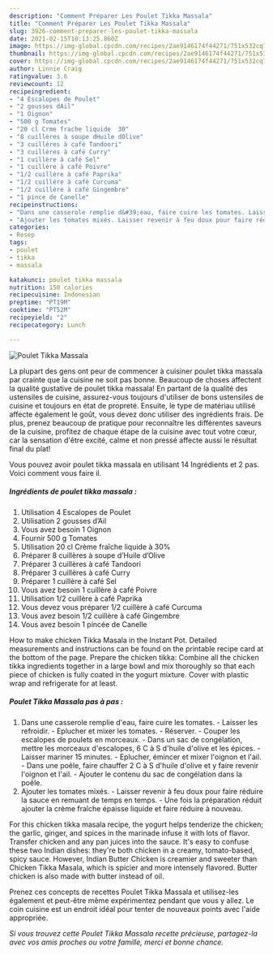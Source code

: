 ```yaml
---
description: "Comment Préparer Les Poulet Tikka Massala"
title: "Comment Préparer Les Poulet Tikka Massala"
slug: 3926-comment-preparer-les-poulet-tikka-massala
date: 2021-02-15T10:13:25.860Z
image: https://img-global.cpcdn.com/recipes/2ae9146174f44271/751x532cq70/poulet-tikka-massala-photo-principale-de-la-recette.jpg
thumbnail: https://img-global.cpcdn.com/recipes/2ae9146174f44271/751x532cq70/poulet-tikka-massala-photo-principale-de-la-recette.jpg
cover: https://img-global.cpcdn.com/recipes/2ae9146174f44271/751x532cq70/poulet-tikka-massala-photo-principale-de-la-recette.jpg
author: Linnie Craig
ratingvalue: 3.6
reviewcount: 12
recipeingredient:
- "4 Escalopes de Poulet"
- "2 gousses dAil"
- "1 Oignon"
- "500 g Tomates"
- "20 cl Crme frache liquide  30"
- "8 cuillères à soupe dHuile dOlive"
- "3 cuillères à café Tandoori"
- "3 cuillères à café Curry"
- "1 cuillère à café Sel"
- "1 cuillère à café Poivre"
- "1/2 cuillère à café Paprika"
- "1/2 cuillère à café Curcuma"
- "1/2 cuillère à café Gingembre"
- "1 pince de Canelle"
recipeinstructions:
- "Dans une casserole remplie d&#39;eau, faire cuire les tomates. Laisser les refroidir. Eplucher et mixer les tomates. Réserver. Couper les escalopes de poulets en morceaux. Dans un sac de congélation, mettre les morceaux d&#39;escalopes, 6 C à S d&#39;huile d&#39;olive et les épices.  Laisser mariner 15 minutes. Eplucher, émincer et mixer l&#39;oignon et l&#39;ail. Dans une poêle, faire chauffer 2 C à S d&#39;huile d&#39;olive et y faire revenir l&#39;oignon et l&#39;ail. Ajouter le contenu du sac de congélation dans la poêle."
- "Ajouter les tomates mixés. Laisser revenir à feu doux pour faire réduire la sauce en remuant de temps en temps. Une fois la préparation réduit ajouter la crème fraîche épaisse liquide et faire réduire à nouveau."
categories:
- Resep
tags:
- poulet
- tikka
- massala

katakunci: poulet tikka massala 
nutrition: 150 calories
recipecuisine: Indonesian
preptime: "PT19M"
cooktime: "PT52M"
recipeyield: "2"
recipecategory: Lunch

---
```



![Poulet Tikka Massala](https://img-global.cpcdn.com/recipes/2ae9146174f44271/751x532cq70/poulet-tikka-massala-photo-principale-de-la-recette.jpg)

La plupart des gens ont peur de commencer à cuisiner poulet tikka massala par crainte que la cuisine ne soit pas bonne. Beaucoup de choses affectent la qualité gustative de poulet tikka massala! En partant de la qualité des ustensiles de cuisine, assurez-vous toujours d'utiliser de bons ustensiles de cuisine et toujours en état de propreté. Ensuite, le type de matériau utilisé affecte également le goût, vous devez donc utiliser des ingrédients frais. De plus, prenez beaucoup de pratique pour reconnaître les différentes saveurs de la cuisine, profitez de chaque étape de la cuisine avec tout votre cœur, car la sensation d'être excité, calme et non pressé affecte aussi le résultat final du plat!

<!--inarticleads1-->

Vous pouvez avoir poulet tikka massala en utilisant 14 Ingrédients et 2 pas. Voici comment vous faire il.

##### Ingrédients de poulet tikka massala :

1. Utilisation 4 Escalopes de Poulet
1. Utilisation 2 gousses d’Ail
1. Vous avez besoin 1 Oignon
1. Fournir 500 g Tomates
1. Utilisation 20 cl Crème fraîche liquide à 30%
1. Préparer 8 cuillères à soupe d’Huile d’Olive
1. Préparer 3 cuillères à café Tandoori
1. Préparer 3 cuillères à café Curry
1. Préparer 1 cuillère à café Sel
1. Vous avez besoin 1 cuillère à café Poivre
1. Utilisation 1/2 cuillère à café Paprika
1. Vous devez vous préparer 1/2 cuillère à café Curcuma
1. Vous avez besoin 1/2 cuillère à café Gingembre
1. Vous avez besoin 1 pincée de Canelle


How to make chicken Tikka Masala in the Instant Pot. Detailed measurements and instructions can be found on the printable recipe card at the bottom of the page. Prepare the chicken tikka: Combine all the chicken tikka ingredients together in a large bowl and mix thoroughly so that each piece of chicken is fully coated in the yogurt mixture. Cover with plastic wrap and refrigerate for at least. 

<!--inarticleads2-->

##### Poulet Tikka Massala pas à pas :

1. Dans une casserole remplie d&#39;eau, faire cuire les tomates. - Laisser les refroidir. - Eplucher et mixer les tomates. - Réserver. - Couper les escalopes de poulets en morceaux. - Dans un sac de congélation, mettre les morceaux d&#39;escalopes, 6 C à S d&#39;huile d&#39;olive et les épices.  - Laisser mariner 15 minutes. - Eplucher, émincer et mixer l&#39;oignon et l&#39;ail. - Dans une poêle, faire chauffer 2 C à S d&#39;huile d&#39;olive et y faire revenir l&#39;oignon et l&#39;ail. - Ajouter le contenu du sac de congélation dans la poêle.
1. Ajouter les tomates mixés. - Laisser revenir à feu doux pour faire réduire la sauce en remuant de temps en temps. - Une fois la préparation réduit ajouter la crème fraîche épaisse liquide et faire réduire à nouveau.


For this chicken tikka masala recipe, the yogurt helps tenderize the chicken; the garlic, ginger, and spices in the marinade infuse it with lots of flavor. Transfer chicken and any pan juices into the sauce. It&#39;s easy to confuse these two Indian dishes: they&#39;re both chicken in a creamy, tomato-based, spicy sauce. However, Indian Butter Chicken is creamier and sweeter than Chicken Tikka Masala, which is spicier and more intensely flavored. Butter chicken is also made with butter instead of oil. 

<!--inarticleads1-->

<p>
Prenez ces concepts de recettes Poulet Tikka Massala et utilisez-les également et peut-être même expérimentez pendant que vous y allez. Le coin cuisine est un endroit idéal pour tenter de nouveaux points avec l'aide appropriée.
</p>

<p>
<i>Si vous trouvez cette Poulet Tikka Massala recette précieuse, partagez-la avec vos amis proches ou votre famille, merci et bonne chance.</i>
</p>
